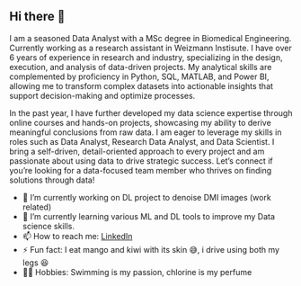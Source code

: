 ## Hi there 👋

I am a seasoned Data Analyst with a MSc degree in Biomedical Engineering. Currently working as a research assistant in Weizmann Instisute. I have over 6 years of experience in research and industry, specializing in the design, execution, and analysis of data-driven projects. My analytical skills are complemented by proficiency in Python, SQL, MATLAB, and Power BI, allowing me to transform complex datasets into actionable insights that support decision-making and optimize processes.

In the past year, I have further developed my data science expertise through online courses and hands-on projects, showcasing my ability to derive meaningful conclusions from raw data. I am eager to leverage my skills in roles such as Data Analyst, Research Data Analyst, and Data Scientist. I bring a self-driven, detail-oriented approach to every project and am passionate about using data to drive strategic success. Let’s connect if you’re looking for a data-focused team member who thrives on finding solutions through data!

- 🔭 I’m currently working on DL project to denoise DMI images (work related)
- 🌱 I’m currently learning various ML and DL tools to improve my Data science skills.
- 📫 How to reach me: [LinkedIn](https://www.linkedin.com/in/maya-kovalevsky/)
- ⚡ Fun fact: I eat mango and kiwi with its skin 😅, i drive using both my legs 😆
- 🏊‍♀️ Hobbies: Swimming is my passion, chlorine is my perfume


